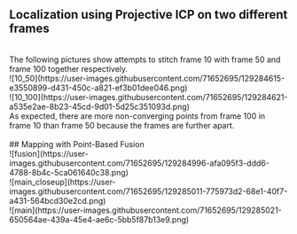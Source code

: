 #
## Localization using Projective ICP on two different frames <br/>
<br/>
The following pictures show attempts to stitch frame 10 with frame 50 and frame 100 together respectively. <br/>
![10_50](https://user-images.githubusercontent.com/71652695/129284615-e3550899-d431-450c-a821-ef3b01dee046.png) <br/>
![10_100](https://user-images.githubusercontent.com/71652695/129284621-a535e2ae-8b23-45cd-9d01-5d25c351093d.png) <br/>
As expected, there are more non-converging points from frame 100 in frame 10 than frame 50 because the frames are further apart. <br/>
<br/>
## Mapping with Point-Based Fusion <br/>
![fusion](https://user-images.githubusercontent.com/71652695/129284996-afa095f3-ddd6-4788-8b4c-5ca061640c38.png) <br/>
![main_closeup](https://user-images.githubusercontent.com/71652695/129285011-775973d2-68e1-40f7-a431-564bcd30e2cd.png) <br/>
![main](https://user-images.githubusercontent.com/71652695/129285021-650564ae-439a-45e4-ae6c-5bb5f87b13e9.png)
